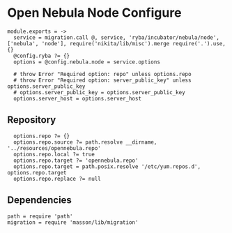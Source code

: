 
# Open Nebula Node Configure

    module.exports = ->
      service = migration.call @, service, 'ryba/incubator/nebula/node', ['nebula', 'node'], require('nikita/lib/misc').merge require('.').use, {}
      @config.ryba ?= {}
      options = @config.nebula.node = service.options
      
      # throw Error "Required option: repo" unless options.repo
      # throw Error "Required option: server_public_key" unless options.server_public_key
      # options.server_public_key = options.server_public_key
      options.server_host = options.server_host

## Repository

      options.repo ?= {}
      options.repo.source ?= path.resolve __dirname, '../resources/opennebula.repo'
      options.repo.local ?= true
      options.repo.target ?= 'opennebula.repo'
      options.repo.target = path.posix.resolve '/etc/yum.repos.d', options.repo.target
      options.repo.replace ?= null

## Dependencies

    path = require 'path'
    migration = require 'masson/lib/migration'
